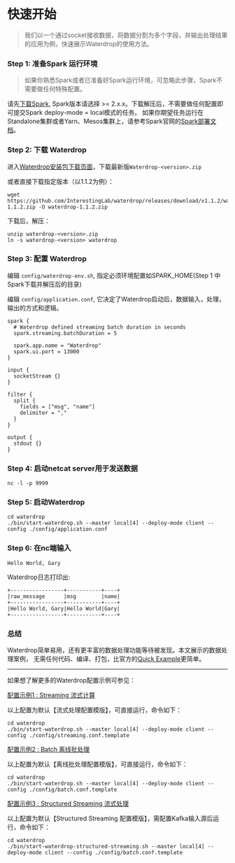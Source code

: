 # 快速开始

> 我们以一个通过socket接收数据，将数据分割为多个字段，并输出处理结果的应用为例，快速展示Waterdrop的使用方法。

### Step 1: 准备Spark 运行环境

> 如果你熟悉Spark或者已准备好Spark运行环境，可忽略此步骤，Spark不需要做任何特殊配置。

请先[下载Spark](http://spark.apache.org/downloads.html), Spark版本请选择 >= 2.x.x。下载解压后，不需要做任何配置即可提交Spark deploy-mode = local模式的任务。
如果你期望任务运行在Standalone集群或者Yarn、Mesos集群上，请参考Spark官网的[Spark部署文档](http://spark.apache.org/docs/latest/cluster-overview.html)。

### Step 2: 下载 Waterdrop

进入[Waterdrop安装包下载页面](https://github.com/InterestingLab/waterdrop/releases/latest)，下载最新版`Waterdrop-<version>.zip`

或者直接下载指定版本（以1.1.2为例）：

```
wget https://github.com/InterestingLab/waterdrop/releases/download/v1.1.2/waterdrop-1.1.2.zip -O waterdrop-1.1.2.zip
```

下载后，解压：

```
unzip waterdrop-<version>.zip
ln -s waterdrop-<version> waterdrop
```

### Step 3: 配置 Waterdrop

编辑 `config/waterdrop-env.sh`, 指定必须环境配置如SPARK_HOME(Step 1 中Spark下载并解压后的目录)

编辑 `config/application.conf`, 它决定了Waterdrop启动后，数据输入，处理，输出的方式和逻辑。

```
spark {
  # Waterdrop defined streaming batch duration in seconds
  spark.streaming.batchDuration = 5

  spark.app.name = "Waterdrop"
  spark.ui.port = 13000
}

input {
  socketStream {}
}

filter {
  split {
    fields = ["msg", "name"]
    delimiter = ","
  }
}

output {
  stdout {}
}

```

### Step 4: 启动netcat server用于发送数据

```
nc -l -p 9999
```


### Step 5: 启动Waterdrop

```
cd waterdrop
./bin/start-waterdrop.sh --master local[4] --deploy-mode client --config ./config/application.conf

```

### Step 6: 在nc端输入

```
Hello World, Gary
```
Waterdrop日志打印出:

```
+-----------------+-----------+----+
|raw_message      |msg        |name|
+-----------------+-----------+----+
|Hello World, Gary|Hello World|Gary|
+-----------------+-----------+----+
```


### 总结

Waterdrop简单易用，还有更丰富的数据处理功能等待被发现。本文展示的数据处理案例，
无需任何代码、编译、打包，比官方的[Quick Example](https://spark.apache.org/docs/latest/streaming-programming-guide.html#a-quick-example)更简单。


---

如果想了解更多的Waterdrop配置示例可参见：

[配置示例1 : Streaming 流式计算](https://github.com/InterestingLab/waterdrop/blob/master/config/streaming.conf.template)

以上配置为默认【流式处理配置模版】，可直接运行，命令如下：

```
cd waterdrop
./bin/start-waterdrop.sh --master local[4] --deploy-mode client --config ./config/streaming.conf.template

```

[配置示例2 : Batch 离线批处理](https://github.com/InterestingLab/waterdrop/blob/master/config/batch.conf.template)

以上配置为默认【离线批处理配置模版】，可直接运行，命令如下：

```
cd waterdrop
./bin/start-waterdrop.sh --master local[4] --deploy-mode client --config ./config/batch.conf.template

```

[配置示例3 : Structured Streaming 流式处理](https://github.com/InterestingLab/waterdrop/blob/master/config/structuredstreaming.conf.template)

以上配置为默认【Structured Streaming 配置模版】，需配置Kafka输入源后运行，命令如下：

```
cd waterdrop
./bin/start-waterdrop-structured-streaming.sh --master local[4] --deploy-mode client --config ./config/batch.conf.template

```